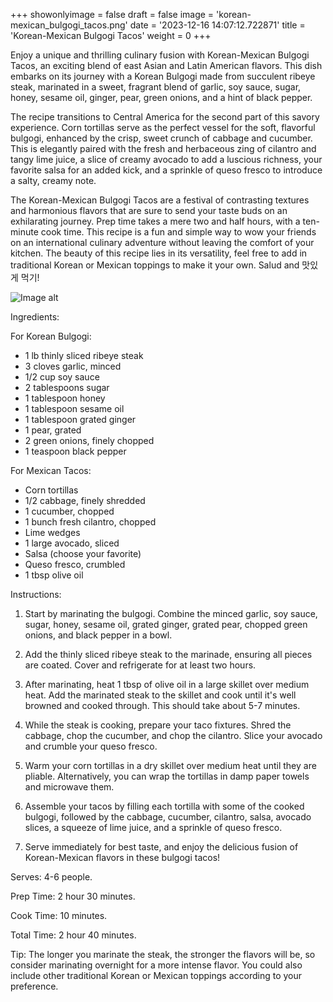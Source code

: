 +++ 
showonlyimage = false 
draft = false 
image = 'korean-mexican_bulgogi_tacos.png'
date = '2023-12-16 14:07:12.722871' 
title = 'Korean-Mexican Bulgogi Tacos' 
weight = 0
+++ 
 
Enjoy a unique and thrilling culinary fusion with Korean-Mexican Bulgogi Tacos, an exciting blend of east Asian and Latin American flavors. This dish embarks on its journey with a Korean Bulgogi made from succulent ribeye steak, marinated in a sweet, fragrant blend of garlic, soy sauce, sugar, honey, sesame oil, ginger, pear, green onions, and a hint of black pepper.

The recipe transitions to Central America for the second part of this savory experience. Corn tortillas serve as the perfect vessel for the soft, flavorful bulgogi, enhanced by the crisp, sweet crunch of cabbage and cucumber. This is elegantly paired with the fresh and herbaceous zing of cilantro and tangy lime juice, a slice of creamy avocado to add a luscious richness, your favorite salsa for an added kick, and a sprinkle of queso fresco to introduce a salty, creamy note.

The Korean-Mexican Bulgogi Tacos are a festival of contrasting textures and harmonious flavors that are sure to send your taste buds on an exhilarating journey. Prep time takes a mere two and half hours, with a ten-minute cook time. This recipe is a fun and simple way to wow your friends on an international culinary adventure without leaving the comfort of your kitchen. The beauty of this recipe lies in its versatility, feel free to add in traditional Korean or Mexican toppings to make it your own. Salud and 맛있게 먹기! 

![Image alt](/korean-mexican_bulgogi_tacos.png '300px')

Ingredients: 

For Korean Bulgogi:

- 1 lb thinly sliced ribeye steak
- 3 cloves garlic, minced
- 1/2 cup soy sauce
- 2 tablespoons sugar
- 1 tablespoon honey
- 1 tablespoon sesame oil
- 1 tablespoon grated ginger
- 1 pear, grated
- 2 green onions, finely chopped
- 1 teaspoon black pepper

For Mexican Tacos:

- Corn tortillas
- 1/2 cabbage, finely shredded
- 1 cucumber, chopped
- 1 bunch fresh cilantro, chopped
- Lime wedges
- 1 large avocado, sliced
- Salsa (choose your favorite)
- Queso fresco, crumbled
- 1 tbsp olive oil

Instructions:

1. Start by marinating the bulgogi. Combine the minced garlic, soy sauce, sugar, honey, sesame oil, grated ginger, grated pear, chopped green onions, and black pepper in a bowl.

2. Add the thinly sliced ribeye steak to the marinade, ensuring all pieces are coated. Cover and refrigerate for at least two hours.

3. After marinating, heat 1 tbsp of olive oil in a large skillet over medium heat. Add the marinated steak to the skillet and cook until it's well browned and cooked through. This should take about 5-7 minutes.

4. While the steak is cooking, prepare your taco fixtures. Shred the cabbage, chop the cucumber, and chop the cilantro. Slice your avocado and crumble your queso fresco.

5. Warm your corn tortillas in a dry skillet over medium heat until they are pliable. Alternatively, you can wrap the tortillas in damp paper towels and microwave them.

6. Assemble your tacos by filling each tortilla with some of the cooked bulgogi, followed by the cabbage, cucumber, cilantro, salsa, avocado slices, a squeeze of lime juice, and a sprinkle of queso fresco.

7. Serve immediately for best taste, and enjoy the delicious fusion of Korean-Mexican flavors in these bulgogi tacos!

Serves: 4-6 people.

Prep Time: 2 hour 30 minutes.

Cook Time: 10 minutes.

Total Time: 2 hour 40 minutes.

Tip: The longer you marinate the steak, the stronger the flavors will be, so consider marinating overnight for a more intense flavor. You could also include other traditional Korean or Mexican toppings according to your preference.